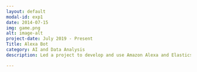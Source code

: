 ```yaml
---
layout: default
modal-id: exp1
date: 2014-07-15
img: game.png
alt: image-alt
project-date: July 2019 - Present
Title: Alexa Bot
category: AI and Data Analysis
description: Led a project to develop and use Amazon Alexa and Elasticsearch to access a database of more than 3,000 spreadsheets in just a few seconds using voice commands while also saving the company almost $2,500 on AWS hosting by identifying and removing redundancies

---
```


